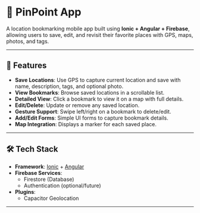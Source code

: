 # 📍 PinPoint App

A location bookmarking mobile app built using **Ionic + Angular + Firebase**, allowing users to save, edit, and revisit their favorite places with GPS, maps, photos, and tags.

---

## 🚀 Features

- **Save Locations**: Use GPS to capture current location and save with name, description, tags, and optional photo.
- **View Bookmarks**: Browse saved locations in a scrollable list.
- **Detailed View**: Click a bookmark to view it on a map with full details.
- **Edit/Delete**: Update or remove any saved location.
- **Gesture Support**: Swipe left/right on a bookmark to delete/edit.
- **Add/Edit Forms**: Simple UI forms to capture bookmark details.
- **Map Integration**: Displays a marker for each saved place.

---

## 🛠️ Tech Stack

- **Framework**: [Ionic](https://ionicframework.com/) + [Angular](https://angular.io/)
- **Firebase Services**:
  - Firestore (Database)
  - Authentication (optional/future)
- **Plugins**:
  - Capacitor Geolocation
---
